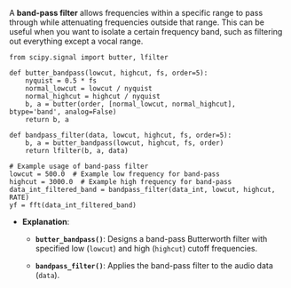 A **band-pass filter** allows frequencies within a specific range to pass through while attenuating frequencies outside that range. This can be useful when you want to isolate a certain frequency band, such as filtering out everything except a vocal range.


```shell
from scipy.signal import butter, lfilter

def butter_bandpass(lowcut, highcut, fs, order=5):
    nyquist = 0.5 * fs
    normal_lowcut = lowcut / nyquist
    normal_highcut = highcut / nyquist
    b, a = butter(order, [normal_lowcut, normal_highcut], btype='band', analog=False)
    return b, a

def bandpass_filter(data, lowcut, highcut, fs, order=5):
    b, a = butter_bandpass(lowcut, highcut, fs, order)
    return lfilter(b, a, data)

# Example usage of band-pass filter
lowcut = 500.0  # Example low frequency for band-pass
highcut = 3000.0  # Example high frequency for band-pass
data_int_filtered_band = bandpass_filter(data_int, lowcut, highcut, RATE)
yf = fft(data_int_filtered_band)

```

- **Explanation**:
    
    - **`butter_bandpass()`**: Designs a band-pass Butterworth filter with specified low (`lowcut`) and high (`highcut`) cutoff frequencies.
        
    - **`bandpass_filter()`**: Applies the band-pass filter to the audio data (`data`).
